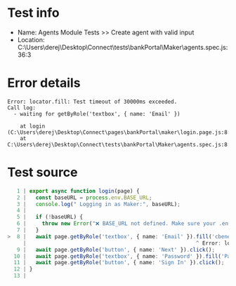 # Test info

- Name: Agents Module Tests >> Create agent with valid input
- Location: C:\Users\derej\Desktop\Connect\tests\bankPortal\Maker\agents.spec.js:36:3

# Error details

```
Error: locator.fill: Test timeout of 30000ms exceeded.
Call log:
  - waiting for getByRole('textbox', { name: 'Email' })

    at login (C:\Users\derej\Desktop\Connect\pages\bankPortal\maker\login.page.js:8:54)
    at C:\Users\derej\Desktop\Connect\tests\bankPortal\Maker\agents.spec.js:8:11
```

# Test source

```ts
   1 | export async function login(page) {
   2 |   const baseURL = process.env.BASE_URL;
   3 |   console.log(" Logging in as Maker:", baseURL);
   4 |
   5 |   if (!baseURL) {
   6 |     throw new Error("❌ BASE_URL not defined. Make sure your .env file is loaded.");
   7 |   }
>  8 |   await page.getByRole('textbox', { name: 'Email' }).fill('cbenewmaker@gmail.com');
     |                                                      ^ Error: locator.fill: Test timeout of 30000ms exceeded.
   9 |   await page.getByRole('button', { name: 'Next' }).click();
  10 |   await page.getByRole('textbox', { name: 'Password' }).fill('Password*1212');
  11 |   await page.getByRole('button', { name: 'Sign In' }).click();
  12 | }
  13 |
```
